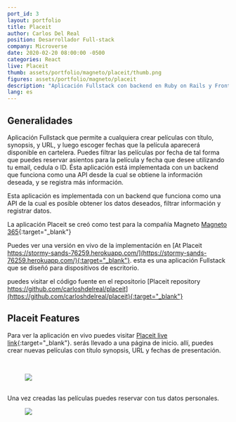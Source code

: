```yaml
---
port_id: 3
layout: portfolio
title: Placeit
author: Carlos Del Real
position: Desarrollador Full-stack
company: Microverse
date: 2020-02-20 08:00:00 -0500
categories: React
live: Placeit
thumb: assets/portfolio/magneto/placeit/thumb.png
figures: assets/portfolio/magneto/placeit
description: "Aplicación Fullstack con backend en Ruby on Rails y Frontend en react, incluye testing en RSpec y Jest"
lang: es
---
```


## Generalidades

Aplicación Fullstack que permite a cualquiera crear películas con título, synopsis, y URL, y luego escoger fechas que la película aparecerá disponible en cartelera. Puedes filtrar las películas por fecha de tal forma que puedes reservar asientos para la película y fecha que desee utilizando tu email, cedula o ID. Ésta aplicación está implementada con un backend que funciona como una API desde la cual se obtiene la información deseada, y se registra más información.


Esta aplicación es implementada con un backend que funciona como una API de la cual es posible obtener los datos deseados, filtrar información y registrar datos.

La aplicación Placeit se creó como test para la compañía Magneto [Magneto 365](https://www.magneto.com){:target="_blank"}

Puedes ver una versión en vivo de la implementación en [At Placeit https://stormy-sands-76259.herokuapp.com/](https://stormy-sands-76259.herokuapp.com/){:target="_blank"}. esta es una aplicación Fullstack que se diseñó para dispositivos de escritorio.

puedes visitar el código fuente en el repositorio [Placeit repository https://github.com/carloshdelreal/placeit](https://github.com/carloshdelreal/placeit){:target="_blank"}

## Placeit Features

Para ver la aplicación en vivo puedes visitar [Placeit live link](https://stormy-sands-76259.herokuapp.com/){:target="_blank"}. serás llevado a una página de inicio. allí, puedes crear nuevas películas con título synopsis, URL y fechas de presentación.

<br>
<figure class="figure">
    <img src="{{ url }}/{{ page.figures }}/create_movie.png">
</figure>

<br>
Una vez creadas las películas puedes reservar con tus datos personales.
<br>

<figure class="figure">
    <img src="{{ url }}/{{ page.figures }}/reserve.png">
</figure>
